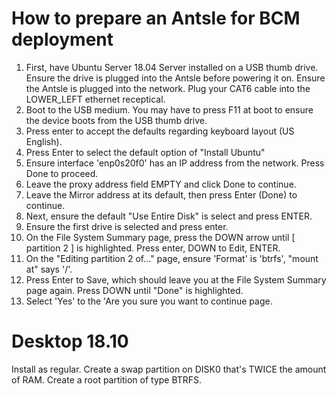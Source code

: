 
# How to prepare an Antsle for BCM deployment

1. First, have Ubuntu Server 18.04 Server installed on a USB thumb drive. Ensure the drive is plugged into the Antsle before powering it on. Ensure the Antsle is plugged into the network. Plug your CAT6 cable into the LOWER_LEFT ethernet receptical.
2. Boot to the USB medium. You may have to press F11 at boot to ensure the device boots from the USB thumb drive.
3. Press enter to accept the defaults regarding keyboard layout (US English).
4. Press Enter to select the default option of "Install Ubuntu"
5. Ensure interface 'enp0s20f0' has an IP address from the network. Press Done to proceed.
6. Leave the proxy address field EMPTY and click Done to continue.
7. Leave the Mirror address at its default, then press Enter (Done) to continue.
8. Next, ensure the default "Use Entire Disk" is select and press ENTER.
9. Ensure the first drive is selected and press enter.
10. On the File System Summary page, press the DOWN arrow until [ partition 2 ] is highlighted. Press enter, DOWN to Edit, ENTER.
11. On the "Editing partition 2 of..." page, ensure 'Format' is 'btrfs', "mount at" says '/'.  
12. Press Enter to Save, which should leave you at the File System Summary page again.  Press DOWN until "Done" is highlighted.
13. Select 'Yes' to the 'Are you sure you want to continue page.


# Desktop 18.10

Install as regular. Create a swap partition on DISK0 that's TWICE the amount of RAM. Create a root partition of type BTRFS.
